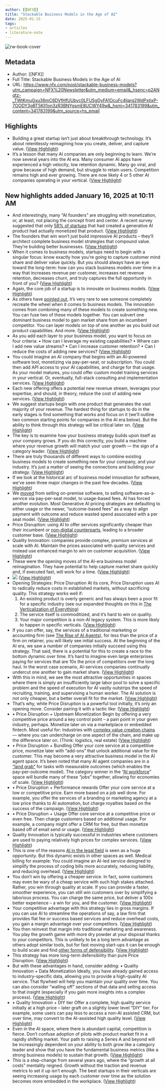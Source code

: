 ```yaml
---
author: [[NFX]]
title: "Stackable Business Models in the Age of AI"
date: 2025-01-15
tags: 
- articles
- literature-note
---
```

![rw-book-cover](https://content.nfx.com/wp-content/uploads/2025/01/OGFinal.jpg)

## Metadata
- Author: [[NFX]]
- Full Title: Stackable Business Models in the Age of AI
- URL: https://www.nfx.com/post/stackable-business-models?utm_campaign=NFX%20Newsletter&utm_medium=email&_hsenc=p2ANqtz-_TWtKmuGxu36mC6DVfHfUUbvc0LFUSgDyFA1OcuFc4ljarq2WdPxtixP-7OODY3gBT5KIl1on3zR3BNYgsmE8UCWY49w&_hsmi=341783199&utm_content=341783199&utm_source=hs_email

## Highlights
- Building a great startup isn’t just about breakthrough technology. It’s about relentlessly reimagining how you create, deliver, and capture value. ([View Highlight](https://read.readwise.io/read/01jhne7z50bscwt64xqg3zq51s))
- It’s a lesson that many AI companies are only beginning to learn. We’re now several years into the AI era. Many consumer AI apps have experienced a high velocity, low retention dynamic. Many go viral, and grow because of high demand, but struggle to retain users. Competition remains high and ever growing. There are now likely 4 or 5 other AI companies operating in your vertical. ([View Highlight](https://read.readwise.io/read/01jhne89y84n0r1zv1sb9swq0b))


## New highlights added January 16, 2025 at 10:11 AM
- And interestingly, many “AI founders” are struggling with monetization, or, at least, not placing the concept front and center. A recent survey suggested that only [58% of startups](https://docsend.com/view/pi629vaxy57u9qvb) that had created a generative AI product had actually monetized that product. ([View Highlight](https://read.readwise.io/read/01jhq2mfrwt4r7q9rext47n530))
- The founders that win won’t just build impressive AI products – they’ll architect complete business model strategies that compound value. They’re building better businesses. ([View Highlight](https://read.readwise.io/read/01jhq2mvcmn15my7xv5whr12at))
- When it comes to business models, startups need to begin with a singular focus: know exactly how you’re going to capture customer mind share and deliver value quickly. But you should always have an eye toward the long-term: how can you stack business models over time in a way that increases revenue per customer, increases net revenue retention, decreases churn, and truly captures the full opportunity in front of you? ([View Highlight](https://read.readwise.io/read/01jhq2n6kbkesk3azk4zwh8490))
- Again, the core job of a startup is to innovate on business models. ([View Highlight](https://read.readwise.io/read/01jhq2nm75r0mcb1ff0jkzaxf1))
- As others have [pointed out](https://www.lennysnewsletter.com/p/types-of-business-models), it’s very rare to see someone completely recreate the wheel when it comes to business models. The innovation comes from combining many of these models to create something new. You can fuse two of these models together. You can subvert one dominant business model to gain market share from an incumbent competitor. You can layer models on top of one another as you build out product capabilities. And more. ([View Highlight](https://read.readwise.io/read/01jhq2nrdnx6ebqr5jkwnvcwns))
- As you add each layer to your business model, you want to focus on four criteria:
  • How can I leverage my existing capabilities?
  • Where can I add new value streams?
  • Can I increase customer retention?
  • Can I reduce the costs of adding new services? ([View Highlight](https://read.readwise.io/read/01jhq2p5e8vxj5wfw4kff7jsaj))
- You could imagine an AI company that begins with an AI-powered software tool, monetizing via pay-per-seat, or subscription. You could then add API access to your AI capabilities, and charge for that usage. As your model matures, you could offer custom model training services in your vertical. Or, eventually, full-stack consulting and implementation services. ([View Highlight](https://read.readwise.io/read/01jhq2q1e8xhy0hwb7fcb8antn))
- Each new offering offers a potential new revenue stream, leverages your expertise, and should, in theory, reduce the cost of adding new services. ([View Highlight](https://read.readwise.io/read/01jhq2q5px69gk4dmf7mv4mpbz))
- We suggest startups begin with one product that generates the vast majority of your revenue. The hardest thing for startups to do in the early stages is find something that works and focus on it (we’ll outline two common starting points for companies in the AI era below). But the ability to think through this strategy will be critical later on. ([View Highlight](https://read.readwise.io/read/01jhq2qbt1vtz09mp2g5k1csy0))
- The key is to examine how your business strategy builds upon itself as your company grows. If you do this correctly, you build a machine where your revenue growth will match your user growth –– the sign of a category leader. ([View Highlight](https://read.readwise.io/read/01jhq2qemhp2x39y3v5gdnn8nj))
- There are truly thousands of different ways to combine existing business models to create something new for your company, and your industry. It’s just a matter of seeing the connections and building your strategy. ([View Highlight](https://read.readwise.io/read/01jhq2qh6c3etwyedngtxck4rq))
- If we look at the historical arc of business model innovation for software, we’ve seen three major changes in the past few decades. ([View Highlight](https://read.readwise.io/read/01jhq2qngj08we2b7ncd8tqzjc))
- We [moved](https://sierra.ai/blog/outcome-based-pricing-for-ai-agents) from selling on-premise software, to selling software-as-a-service via pay-per-seat model, to usage-based fees. AI has forced another evolution. Most Generative AI pricing strategies are defaulting to either usage or the newer, “outcome-based fees” as a way to align payment with outcome and reduce wasted spend associated with a per seat model. ([View Highlight](https://read.readwise.io/read/01jhq2qx2mp5c594vh9f7z43am))
- Price Disruption: using AI to offer services significantly cheaper than their incumbent or [non-digital counterparts](https://www.nfx.com/post/ai-leapfrogging), leading to a broader customer base. ([View Highlight](https://read.readwise.io/read/01jhq2rax1x2rpksv6x2dmw73z))
- Quality Innovation: companies provide complex, premium services at scale with AI. Maintain the prices associated with quality services and instead use enhanced margin to win on customer acquisition. ([View Highlight](https://read.readwise.io/read/01jhq2rbwj938pc0wzvqtsgqxd))
- These were the opening moves of the AI-era business model reimagination. They have potential to help capture market share quickly and, if executed fast, will work for a time. ([View Highlight](https://read.readwise.io/read/01jhq2rd4nswcdcehjbm4fqda1))
- ![](https://www.nfx.com/_next/image?url=https%3A%2F%2Fcontent.nfx.com%2Fwp-content%2Fuploads%2F2025%2F01%2FChartFinal.jpeg&w=3840&q=75) ([View Highlight](https://read.readwise.io/read/01jhq2rj8sxzb9kn4qcvhmqp25))
- Opening Strategies: Price Disruption
  At its core, Price Disruption uses AI to radically reduce costs in established markets, without sacrificing quality. This strategy works well if:
  1. An existing product is overly generic and has always been a poor fit for a specific industry (see our expanded thoughts on this in [The Verticalization of Everything](https://www.nfx.com/post/verticalization-of-everything))
  2. The service itself is commoditized, and it’s hard to win on quality.
  3. Your major competition is a non-AI legacy system. This is more likely to happen in specific verticals. ([View Highlight](https://read.readwise.io/read/01jhq2sd55gb7ca8x12dntnt5z))
- If you can offer, say, the services of a traditional marketing or accounting firm (see [The Rise of AI Agents](https://www.nfx.com/post/ai-workforce-is-here)), for less than the price of a firm on retainer, you will likely see initial success.
  At the beginning of the AI era, we saw a number of companies initially succeed using this strategy.
  That said, there is a potential for this to create a race to the bottom dynamic over time. It’s hard to imagine even large enterprises paying for services that are 10x the price of competitors over the long haul. In the worst case scenario, AI-services companies continually undercut one another to gain market share. ([View Highlight](https://read.readwise.io/read/01jhq2sv093y7df4ttk5v3xv16))
- With this in mind, we see the most attractive opportunities in spaces where there is simply an insufficiently large labor pool to solve a specific problem and the speed of execution for AI vastly outstrips the speed of recruiting, training, and supervising a human worker. The AI solution is not only cheaper, but a better overall fit for the market. ([View Highlight](https://read.readwise.io/read/01jhq2tgytz5w1bwvw69snp4ev))
- That’s why, while Price Disruption is a powerful tool initially, it’s only an opening move. Consider pairing it with a tactic like: ([View Highlight](https://read.readwise.io/read/01jhq2tq92f0sf3xq3arcjfh1v))
- • Price Disruption + Upstream Monetization
  Begin by offering a very competitive price around a key control point – a pain point in your given industry, perhaps. Monetize later on via a marketplace or embedded fintech.
  Most useful for: Industries with [complex value creation chains](https://www.nfx.com/post/ai-revolution-proptech) –– where you can undercharge on one aspect of the chain, and make up the difference later on. (Think: logistics, real estate) ([View Highlight](https://read.readwise.io/read/01jhq2tw4yawnbyseja6sbdz1w))
- • Price Disruption + Bundling
  Offer your core service at a competitive price, monetize later with “add-ons” that unlock additional value for the customer.
  This may become a very attractive business model in the AI agent space. It’s been noted that many AI agent companies are in a [“land grab”](https://www.sarahtavel.com/p/thinking-through-the-future-for-llm) for tasks with measurable outcomes (which enables the pay-per-outcome model). The category winner in the “[AI workforce](https://www.nfx.com/post/ai-workforce-is-here)” space will bundle many of these “jobs” together, allowing for economies of scale. ([View Highlight](https://read.readwise.io/read/01jhq2v45bggy9nra31wj5aw0v))
- • Price Disruption + Performance rewards
  Offer your core service at a low or competitive price. Earn more based on a job well done. For example, you offer the services of a branding or marketing agency at a low price thanks to AI automation, but charge royalties based on the success of the campaign. ([View Highlight](https://read.readwise.io/read/01jhq2vdj945vjr2d8ncbfg0gz))
- • Price Disruption + Usage
  Offer core service at a competitive price or even free. Then charge customers based on additional usage. For example, a company might offer a CRM for free, but then monetize based off of email send or usage. ([View Highlight](https://read.readwise.io/read/01jhq2vhe8ckkx9c163t18y36r))
- Quality Innovation is typically successful in industries where customers are used to paying relatively high prices for complex services. ([View Highlight](https://read.readwise.io/read/01jhq2vntvvsvh8ay9z98v06tn))
- This is one of the reasons [AI in the legal field](https://www.nfx.com/post/legal-and-ai) is seen as a huge opportunity. But this dynamic exists in other spaces as well. Medical billing for example: You could imagine an AI-led service designed to simplify the process of coding bills more accurately, reducing liability, and reducing overhead. ([View Highlight](https://read.readwise.io/read/01jhq2vvqrvcdynczhckh0d90d))
- You don’t win by offering a cheaper service. In fact, some customers may even be wary of a cheap service with such high stakes attached. Rather, you win through quality at scale. If you can provide a faster, smoother experience, you can still win customers over by simplifying a laborious process. You can charge the same price, but deliver a 100x better experience – a win for you, and the customer. ([View Highlight](https://read.readwise.io/read/01jhq2w3ev4m3k4ty13q9y85ck))
- Your competitive advantage with this strategy lies in gross margins. If you can use AI to streamline the operations of say, a law firm that provides flat fee or success based services and reduce overhead costs, you gain a margin advantage over your competitors. ([View Highlight](https://read.readwise.io/read/01jhq2w8f29hvgq6krq6vsre7g))
- You then reinvest that margin into traditional marketing and awareness. You play the growth game with more dry powder at your disposal thanks to your competitors. This is unlikely to be a long term advantage as others adopt similar tools, but for fast moving start-ups it can be enough to build scale and find [other forms of defensibility](https://www.nfx.com/post/network-effects-bible). ([View Highlight](https://read.readwise.io/read/01jhq2wc5653gjwcagvyf7cz6h))
- This strategy has more long-term defensibility than pure Price Disruption. ([View Highlight](https://read.readwise.io/read/01jhq2wm1hwz8x0pcw34qg8bt1))
- But with these advantages in hand, consider adding:
  • Quality Innovation + Data Monetization
  Ideally, you have already gained access to industry-specific data, allowing you to provide a high-quality AI service. That flywheel will help you maintain your quality over time. You can also consider “walling off” sections of that data and selling access to that insight (especially if you gain more insights into a complex process). ([View Highlight](https://read.readwise.io/read/01jhq2wscjrgk9agf2s7dnbyht))
- • Quality Innovation + DIY tier
  Offer a complete, high quality service initially at a high price – later graft on a slightly lower level “DIY” tier. For example, some users can pay less to access a non-AI assisted CRM, but over time, may convert to the AI-assisted high quality level. ([View Highlight](https://read.readwise.io/read/01jhq2wv8b73jjpe6bkfqeewc1))
- Even in the AI space, where there is abundant capital, competition is fierce. Don’t confuse adoption of pilots with product market fit in a rapidly shifting market. Your path to raising a Series A and beyond will be increasingly dependent on your ability to both grow like a category leader and show that you have the fundamental business metrics (like a strong business models) to sustain that growth. ([View Highlight](https://read.readwise.io/read/01jhq2x0vjr0m085sktq4vks2f))
- This is a step-change from several years ago, where the “growth at all costs” mentality reigned. Growth without the traction and revenue metrics to set it up isn’t enough. The best startups in their verticals are seeing increasing usage by each customer over time as the solution becomes more embedded in the workplace. ([View Highlight](https://read.readwise.io/read/01jhq2x579r13z8sd64fgxn32j))

